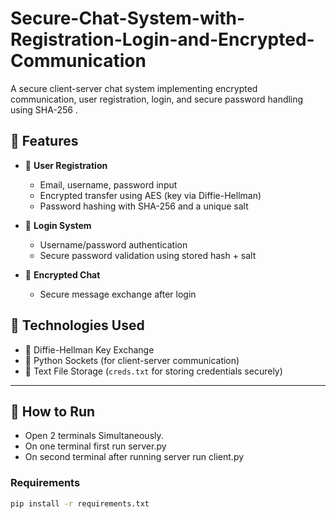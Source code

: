 # Secure-Chat-System-with-Registration-Login-and-Encrypted-Communication
A secure client-server chat system implementing encrypted communication, user registration, login, and secure password handling using  SHA-256 .

## 📌 Features

- 🔑 **User Registration**
  - Email, username, password input
  - Encrypted transfer using AES (key via Diffie-Hellman)
  - Password hashing with SHA-256 and a unique salt

- 🔐 **Login System**
  - Username/password authentication
  - Secure password validation using stored hash + salt
 
- 💬 **Encrypted Chat**
  - Secure message exchange after login
 

## 🔧 Technologies Used

- 🔄 Diffie-Hellman Key Exchange
- 🐍 Python Sockets (for client-server communication)
- 📁 Text File Storage (`creds.txt` for storing credentials securely)

---

## 🚀 How to Run
- Open 2 terminals Simultaneously.
- On one terminal first run server.py
- On second terminal after running server run client.py

### Requirements
```bash
pip install -r requirements.txt
